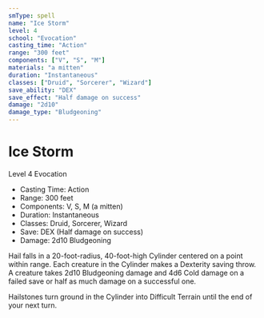 ```yaml
---
smType: spell
name: "Ice Storm"
level: 4
school: "Evocation"
casting_time: "Action"
range: "300 feet"
components: ["V", "S", "M"]
materials: "a mitten"
duration: "Instantaneous"
classes: ["Druid", "Sorcerer", "Wizard"]
save_ability: "DEX"
save_effect: "Half damage on success"
damage: "2d10"
damage_type: "Bludgeoning"
---
```


# Ice Storm
Level 4 Evocation

- Casting Time: Action
- Range: 300 feet
- Components: V, S, M (a mitten)
- Duration: Instantaneous
- Classes: Druid, Sorcerer, Wizard
- Save: DEX (Half damage on success)
- Damage: 2d10 Bludgeoning

Hail falls in a 20-foot-radius, 40-foot-high Cylinder centered on a point within range. Each creature in the Cylinder makes a Dexterity saving throw. A creature takes 2d10 Bludgeoning damage and 4d6 Cold damage on a failed save or half as much damage on a successful one.

Hailstones turn ground in the Cylinder into Difficult Terrain until the end of your next turn.

